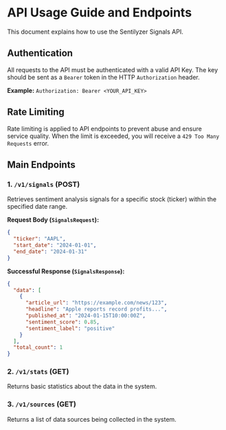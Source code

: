 # API Usage Guide and Endpoints

This document explains how to use the Sentilyzer Signals API.

## Authentication

All requests to the API must be authenticated with a valid API Key. The key should be sent as a `Bearer` token in the HTTP `Authorization` header.

**Example:**
`Authorization: Bearer <YOUR_API_KEY>`

## Rate Limiting

Rate limiting is applied to API endpoints to prevent abuse and ensure service quality. When the limit is exceeded, you will receive a `429 Too Many Requests` error.

## Main Endpoints

### 1. `/v1/signals` (POST)

Retrieves sentiment analysis signals for a specific stock (ticker) within the specified date range.

**Request Body (`SignalsRequest`):**
```json
{
  "ticker": "AAPL",
  "start_date": "2024-01-01",
  "end_date": "2024-01-31"
}
```

**Successful Response (`SignalsResponse`):**
```json
{
  "data": [
    {
      "article_url": "https://example.com/news/123",
      "headline": "Apple reports record profits...",
      "published_at": "2024-01-15T10:00:00Z",
      "sentiment_score": 0.85,
      "sentiment_label": "positive"
    }
  ],
  "total_count": 1
}
```

### 2. `/v1/stats` (GET)

Returns basic statistics about the data in the system.

### 3. `/v1/sources` (GET)

Returns a list of data sources being collected in the system.
